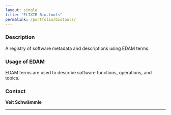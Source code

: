 ```yaml
---
layout: single
title: "ELIXIR Bio.tools"
permalink: /portfolio/biotools/
---
```


### Description

A registry of software metadata and descriptions using EDAM terms.

### Usage of EDAM

EDAM terms are used to describe software functions, operations, and topics.

### Contact

**Veit Schwämmle**

---
